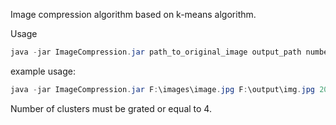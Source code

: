 Image compression algorithm based on k-means algorithm.

Usage
```java
java -jar ImageCompression.jar path_to_original_image output_path number_of_clusters save_passes(true/false)
```
example usage:
```java
java -jar ImageCompression.jar F:\images\image.jpg F:\output\img.jpg 20 true
```

Number of clusters must be grated or equal to 4.

